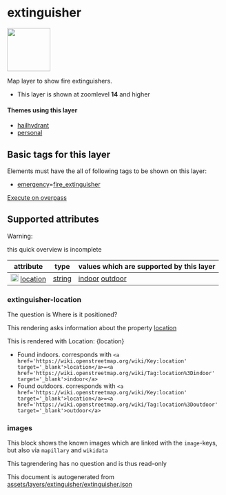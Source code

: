 

 extinguisher 
==============



<img src='https://mapcomplete.osm.be/./assets/themes/hailhydrant/Twemoji12_1f9ef.svg' height="100px"> 

Map layer to show fire extinguishers.






  - This layer is shown at zoomlevel **14** and higher




#### Themes using this layer 





  - [hailhydrant](https://mapcomplete.osm.be/hailhydrant)
  - [personal](https://mapcomplete.osm.be/personal)




 Basic tags for this layer 
---------------------------



Elements must have the all of following tags to be shown on this layer:



  - <a href='https://wiki.openstreetmap.org/wiki/Key:emergency' target='_blank'>emergency</a>=<a href='https://wiki.openstreetmap.org/wiki/Tag:emergency%3Dfire_extinguisher' target='_blank'>fire_extinguisher</a>


[Execute on overpass](http://overpass-turbo.eu/?Q=%5Bout%3Ajson%5D%5Btimeout%3A90%5D%3B(%20%20%20%20nwr%5B%22emergency%22%3D%22fire_extinguisher%22%5D(%7B%7Bbbox%7D%7D)%3B%0A)%3Bout%20body%3B%3E%3Bout%20skel%20qt%3B)



 Supported attributes 
----------------------



Warning: 

this quick overview is incomplete



attribute | type | values which are supported by this layer
----------- | ------ | ------------------------------------------
[<img src='https://mapcomplete.osm.be/assets/svg/statistics.svg' height='18px'>](https://taginfo.openstreetmap.org/keys/location#values) [location](https://wiki.openstreetmap.org/wiki/Key:location) | [string](../SpecialInputElements.md#string) | [indoor](https://wiki.openstreetmap.org/wiki/Tag:location%3Dindoor) [outdoor](https://wiki.openstreetmap.org/wiki/Tag:location%3Doutdoor)




### extinguisher-location 



The question is  Where is it positioned?

This rendering asks information about the property  [location](https://wiki.openstreetmap.org/wiki/Key:location) 

This is rendered with  Location: {location}





  - Found indoors.  corresponds with  `<a href='https://wiki.openstreetmap.org/wiki/Key:location' target='_blank'>location</a>=<a href='https://wiki.openstreetmap.org/wiki/Tag:location%3Dindoor' target='_blank'>indoor</a>`
  - Found outdoors.  corresponds with  `<a href='https://wiki.openstreetmap.org/wiki/Key:location' target='_blank'>location</a>=<a href='https://wiki.openstreetmap.org/wiki/Tag:location%3Doutdoor' target='_blank'>outdoor</a>`




### images 



This block shows the known images which are linked with the `image`-keys, but also via `mapillary` and `wikidata`

This tagrendering has no question and is thus read-only

 

This document is autogenerated from [assets/layers/extinguisher/extinguisher.json](https://github.com/pietervdvn/MapComplete/blob/develop/assets/layers/extinguisher/extinguisher.json)